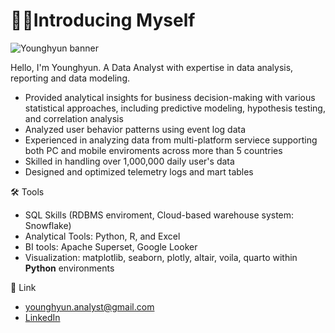 # 🙋‍♂️Introducing Myself

![Younghyun banner](https://github.com/user-attachments/assets/f8f31d27-c4c6-4aa0-bf5e-ec8be8f10cf2)

Hello, I'm Younghyun. A Data Analyst with expertise in data analysis, reporting and data modeling.
- Provided analytical insights for business decision-making with various statistical approaches, including predictive modeling, hypothesis testing, and correlation analysis
- Analyzed user behavior patterns using event log data
- Experienced in analyzing data from multi-platform serviece supporting both PC and mobile enviroments across more than 5 countries
- Skilled in handling over 1,000,000 daily user's data
- Designed and optimized telemetry logs and mart tables

🛠️ Tools
- SQL Skills (RDBMS enviroment, Cloud-based warehouse system: Snowflake)
- Analytical Tools: Python, R, and Excel
- BI tools: Apache Superset, Google Looker
- Visualization: matplotlib, seaborn, plotly, altair, voila, quarto within **Python** environments

🔗 Link
- younghyun.analyst@gmail.com
- [LinkedIn](www.linkedin.com/in/younghyun-kim-analyst "Message me on LinkedIn")

<!---
🪄 About me </br>
A huge soccer fan. Supporting Inchoen United in K League.

young2good/young2good is a ✨ special ✨ repository because its `README.md` (this file) appears on your GitHub profile.
You can click the Preview link to take a look at your changes.
--->
